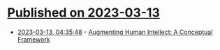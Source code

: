 # [Published on 2023-03-13](index.md)

* [2023-03-13, 04:35:48](https://lobste.rs/s/fqvscn/augmenting_human_intellect_conceptual) - [Augmenting Human Intellect: A Conceptual Framework](https://www.dougengelbart.org/pubs/papers/scanned/Doug_Engelbart-AugmentingHumanIntellect.pdf)
